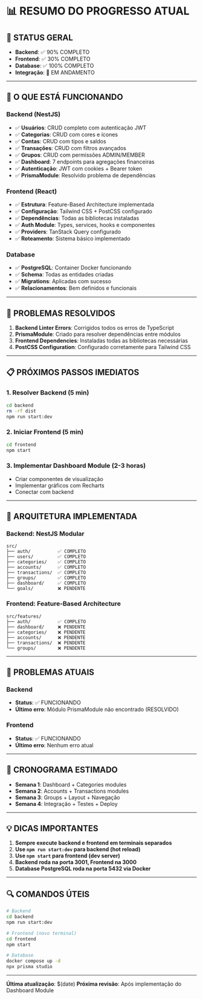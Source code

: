 # 📊 RESUMO DO PROGRESSO ATUAL

## 🎯 STATUS GERAL
- **Backend**: ✅ 90% COMPLETO
- **Frontend**: ✅ 30% COMPLETO
- **Database**: ✅ 100% COMPLETO
- **Integração**: 🔄 EM ANDAMENTO

---

## 🚀 O QUE ESTÁ FUNCIONANDO

### Backend (NestJS)
- ✅ **Usuários**: CRUD completo com autenticação JWT
- ✅ **Categorias**: CRUD com cores e ícones
- ✅ **Contas**: CRUD com tipos e saldos
- ✅ **Transações**: CRUD com filtros avançados
- ✅ **Grupos**: CRUD com permissões ADMIN/MEMBER
- ✅ **Dashboard**: 7 endpoints para agregações financeiras
- ✅ **Autenticação**: JWT com cookies + Bearer token
- ✅ **PrismaModule**: Resolvido problema de dependências

### Frontend (React)
- ✅ **Estrutura**: Feature-Based Architecture implementada
- ✅ **Configuração**: Tailwind CSS + PostCSS configurado
- ✅ **Dependências**: Todas as bibliotecas instaladas
- ✅ **Auth Module**: Types, services, hooks e componentes
- ✅ **Providers**: TanStack Query configurado
- ✅ **Roteamento**: Sistema básico implementado

### Database
- ✅ **PostgreSQL**: Container Docker funcionando
- ✅ **Schema**: Todas as entidades criadas
- ✅ **Migrations**: Aplicadas com sucesso
- ✅ **Relacionamentos**: Bem definidos e funcionais

---

## 🔧 PROBLEMAS RESOLVIDOS

1. **Backend Linter Errors**: Corrigidos todos os erros de TypeScript
2. **PrismaModule**: Criado para resolver dependências entre módulos
3. **Frontend Dependencies**: Instaladas todas as bibliotecas necessárias
4. **PostCSS Configuration**: Configurado corretamente para Tailwind CSS

---

## 📋 PRÓXIMOS PASSOS IMEDIATOS

### 1. Resolver Backend (5 min)
```bash
cd backend
rm -rf dist
npm run start:dev
```

### 2. Iniciar Frontend (5 min)
```bash
cd frontend
npm start
```

### 3. Implementar Dashboard Module (2-3 horas)
- Criar componentes de visualização
- Implementar gráficos com Recharts
- Conectar com backend

---

## 🎨 ARQUITETURA IMPLEMENTADA

### Backend: NestJS Modular
```
src/
├── auth/          ✅ COMPLETO
├── users/         ✅ COMPLETO
├── categories/    ✅ COMPLETO
├── accounts/      ✅ COMPLETO
├── transactions/  ✅ COMPLETO
├── groups/        ✅ COMPLETO
├── dashboard/     ✅ COMPLETO
└── goals/         ❌ PENDENTE
```

### Frontend: Feature-Based Architecture
```
src/features/
├── auth/          ✅ COMPLETO
├── dashboard/     ❌ PENDENTE
├── categories/    ❌ PENDENTE
├── accounts/      ❌ PENDENTE
├── transactions/  ❌ PENDENTE
└── groups/        ❌ PENDENTE
```

---

## 🚨 PROBLEMAS ATUAIS

### Backend
- **Status**: ✅ FUNCIONANDO
- **Último erro**: Módulo PrismaModule não encontrado (RESOLVIDO)

### Frontend
- **Status**: ✅ FUNCIONANDO
- **Último erro**: Nenhum erro atual

---

## 📅 CRONOGRAMA ESTIMADO

- **Semana 1**: Dashboard + Categories modules
- **Semana 2**: Accounts + Transactions modules
- **Semana 3**: Groups + Layout + Navegação
- **Semana 4**: Integração + Testes + Deploy

---

## 💡 DICAS IMPORTANTES

1. **Sempre execute backend e frontend em terminais separados**
2. **Use `npm run start:dev` para backend (hot reload)**
3. **Use `npm start` para frontend (dev server)**
4. **Backend roda na porta 3001, Frontend na 3000**
5. **Database PostgreSQL roda na porta 5432 via Docker**

---

## 🔍 COMANDOS ÚTEIS

```bash
# Backend
cd backend
npm run start:dev

# Frontend (novo terminal)
cd frontend
npm start

# Database
docker compose up -d
npx prisma studio
```

---

**Última atualização**: $(date)
**Próxima revisão**: Após implementação do Dashboard Module
